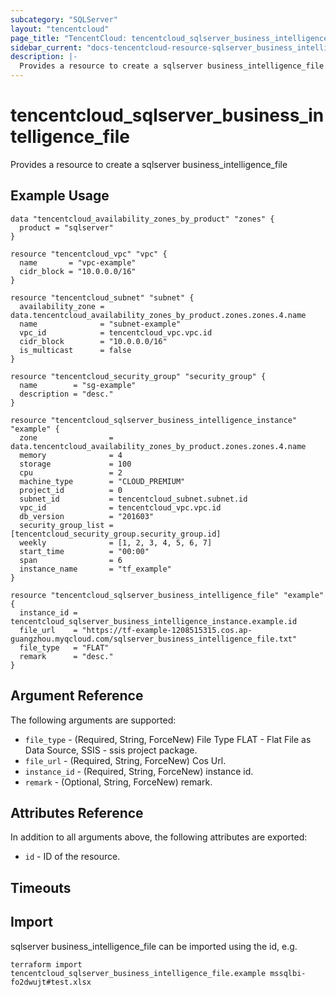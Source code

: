 ```yaml
---
subcategory: "SQLServer"
layout: "tencentcloud"
page_title: "TencentCloud: tencentcloud_sqlserver_business_intelligence_file"
sidebar_current: "docs-tencentcloud-resource-sqlserver_business_intelligence_file"
description: |-
  Provides a resource to create a sqlserver business_intelligence_file
---
```


# tencentcloud_sqlserver_business_intelligence_file

Provides a resource to create a sqlserver business_intelligence_file

## Example Usage

```hcl
data "tencentcloud_availability_zones_by_product" "zones" {
  product = "sqlserver"
}

resource "tencentcloud_vpc" "vpc" {
  name       = "vpc-example"
  cidr_block = "10.0.0.0/16"
}

resource "tencentcloud_subnet" "subnet" {
  availability_zone = data.tencentcloud_availability_zones_by_product.zones.zones.4.name
  name              = "subnet-example"
  vpc_id            = tencentcloud_vpc.vpc.id
  cidr_block        = "10.0.0.0/16"
  is_multicast      = false
}

resource "tencentcloud_security_group" "security_group" {
  name        = "sg-example"
  description = "desc."
}

resource "tencentcloud_sqlserver_business_intelligence_instance" "example" {
  zone                = data.tencentcloud_availability_zones_by_product.zones.zones.4.name
  memory              = 4
  storage             = 100
  cpu                 = 2
  machine_type        = "CLOUD_PREMIUM"
  project_id          = 0
  subnet_id           = tencentcloud_subnet.subnet.id
  vpc_id              = tencentcloud_vpc.vpc.id
  db_version          = "201603"
  security_group_list = [tencentcloud_security_group.security_group.id]
  weekly              = [1, 2, 3, 4, 5, 6, 7]
  start_time          = "00:00"
  span                = 6
  instance_name       = "tf_example"
}

resource "tencentcloud_sqlserver_business_intelligence_file" "example" {
  instance_id = tencentcloud_sqlserver_business_intelligence_instance.example.id
  file_url    = "https://tf-example-1208515315.cos.ap-guangzhou.myqcloud.com/sqlserver_business_intelligence_file.txt"
  file_type   = "FLAT"
  remark      = "desc."
}
```

## Argument Reference

The following arguments are supported:

* `file_type` - (Required, String, ForceNew) File Type FLAT - Flat File as Data Source, SSIS - ssis project package.
* `file_url` - (Required, String, ForceNew) Cos Url.
* `instance_id` - (Required, String, ForceNew) instance id.
* `remark` - (Optional, String, ForceNew) remark.

## Attributes Reference

In addition to all arguments above, the following attributes are exported:

* `id` - ID of the resource.



## Timeouts

<no value>


## Import

sqlserver business_intelligence_file can be imported using the id, e.g.

```
terraform import tencentcloud_sqlserver_business_intelligence_file.example mssqlbi-fo2dwujt#test.xlsx
```

